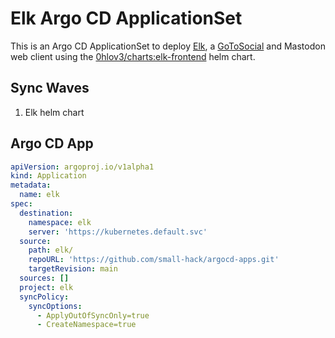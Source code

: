 # Elk Argo CD ApplicationSet

This is an Argo CD ApplicationSet to deploy [Elk](https://github.com/elk-zone/elk), a [GoToSocial](https://gotosocial.org/) and Mastodon web client using the [0hlov3/charts:elk-frontend](https://github.com/0hlov3/charts/tree/main/charts/elk-frontend) helm chart.

## Sync Waves

1. Elk helm chart

## Argo CD App

```yaml
apiVersion: argoproj.io/v1alpha1
kind: Application
metadata:
  name: elk
spec:
  destination:
    namespace: elk
    server: 'https://kubernetes.default.svc'
  source:
    path: elk/
    repoURL: 'https://github.com/small-hack/argocd-apps.git'
    targetRevision: main
  sources: []
  project: elk
  syncPolicy:
    syncOptions:
      - ApplyOutOfSyncOnly=true
      - CreateNamespace=true
```
